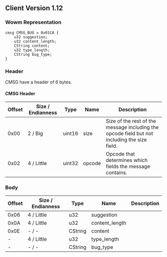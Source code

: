 ## Client Version 1.12

### Wowm Representation
```rust,ignore
cmsg CMSG_BUG = 0x01CA {
    u32 suggestion;    
    u32 content_length;    
    CString content;    
    u32 type_length;    
    CString bug_type;    
}

```
### Header
CMSG have a header of 6 bytes.

#### CMSG Header
| Offset | Size / Endianness | Type   | Name   | Description |
| ------ | ----------------- | ------ | ------ | ----------- |
| 0x00   | 2 / Big           | uint16 | size   | Size of the rest of the message including the opcode field but not including the size field.|
| 0x02   | 4 / Little        | uint32 | opcode | Opcode that determines which fields the message contains.|
### Body
| Offset | Size / Endianness | Type | Name | Description |
| ------ | ----------------- | ---- | ---- | ----------- |
| 0x06 | 4 / Little | u32 | suggestion |  |
| 0x0A | 4 / Little | u32 | content_length |  |
| 0x0E | - / - | CString | content |  |
| - | 4 / Little | u32 | type_length |  |
| - | - / - | CString | bug_type |  |
